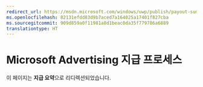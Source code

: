 ```yaml
---
redirect_url: https://msdn.microsoft.com/windows/uwp/publish/payout-summary
ms.openlocfilehash: 82131efdd83d9b7aced7a164025a17401f827cba
ms.sourcegitcommit: 909d859a0f11981a8d1beac0da35f779786a6889
translationtype: HT
---
```

# <a name="microsoft-advertising-payment-process"></a>Microsoft Advertising 지급 프로세스

이 페이지는 **지급 요약**으로 리디렉션되었습니다.
